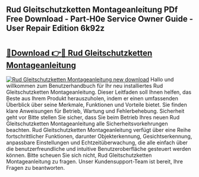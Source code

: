 ## Rud Gleitschutzketten Montageanleitung PDf Free Download - Part-H0e Service Owner Guide - User Repair Edition 6k92z

# <h2><a href="http://df8avj.blite.top/?on=Rud+Gleitschutzketten+Montageanleitung">🔗Download 👉🔴 Rud Gleitschutzketten Montageanleitung</a></h2>

[![Rud Gleitschutzketten Montageanleitung new download](https://i.imgur.com/lujVjoI.png)](http://df8avj.blite.top/?on=Rud+Gleitschutzketten+Montageanleitung)
Hallo und willkommen zum Benutzerhandbuch für Ihr neu installiertes Rud Gleitschutzketten Montageanleitung. Dieser Leitfaden soll Ihnen helfen, das Beste aus Ihrem Produkt herauszuholen, indem er einen umfassenden Überblick über seine Merkmale, Funktionen und Vorteile bietet. Sie finden klare Anweisungen für Betrieb, Wartung und Fehlerbehebung. Sicherheit geht vor Bitte stellen Sie sicher, dass Sie beim Betrieb Ihres neuen Rud Gleitschutzketten Montageanleitung alle Sicherheitsvorkehrungen beachten. Rud Gleitschutzketten Montageanleitung verfügt über eine Reihe fortschrittlicher Funktionen, darunter Objekterkennung, Gesichtserkennung, anpassbare Einstellungen und Echtzeitüberwachung, die alle einfach über die benutzerfreundliche und intuitive Benutzeroberfläche gesteuert werden können. Bitte scheuen Sie sich nicht, Rud Gleitschutzketten Montageanleitung zu fragen. Unser Kundensupport-Team ist bereit, Ihre Fragen zu beantworten.
